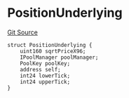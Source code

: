 # PositionUnderlying
[Git Source](https://github.com/ArrakisFinance/arrakis-modular/blob/4485c572ded3a830c181fa38ceaac13efe8eb7f1/src/structs/SUniswapV4.sol)


```solidity
struct PositionUnderlying {
    uint160 sqrtPriceX96;
    IPoolManager poolManager;
    PoolKey poolKey;
    address self;
    int24 lowerTick;
    int24 upperTick;
}
```

